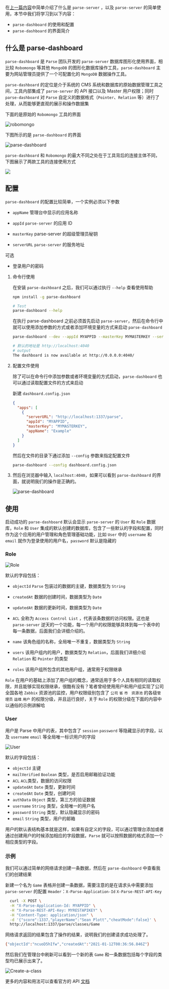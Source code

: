 在[上一篇内容](https://juejin.cn/post/6916396435013369863)中简单介绍了什么是 `parse-server` ，以及 `parse-server` 的简单使用，本节中我们将学习到以下内容：

- `parse-dashboard` 的使用和配置
- `parse-dashboard` 的界面简介

## 什么是 parse-dashboard

`parse-dashboard` 是 `Parse` 团队开发的 `parse-server` 数据库图形化使用界面，相比较 `Robomongo` 等其他 `MongoDB` 的图形化数据库操作工具，`parse-dashboard`  主要为网站管理员提供了一个可配置化的 `MongoDB` 数据操作工具。

`parse-dashboard` 的定位是介于系统的 CMS 系统和数据库的原始数据管理工具之间，工具内部集成了 `parse-server` 的 API 接口以及 Master 用户权限；同时 `parse-dashboard` 对 `Parse` 自定义的数据格式（`Pointer`、`Relation` 等）进行了处理，从而能够更直观的展示和操作数据集

下面的是原始的 `Robomongo` 工具的界面

![robomongo](https://cdn.pongj.com/uPic/20210112-1610434561790-BKPBB7.png)

下图所示的是 `parse-dashboard` 的界面

![parse-dashboard](https://cdn.pongj.com/uPic/20210111-1610349402187-YZoSp4.png) 

`parse-dashboard` 和 `Robomongo` 的最大不同之处在于工具背后的连接主体不同，下图展示了两款工具的连接使用方式

![](https://cdn.pongj.com/uPic/20210112-1610435467354-8EcJQE.png)

## 配置

`parse-dashboard` 的配置比较简单，一个实例必须以下参数

- `appName` 管理台中显示的应用名称

- `appId` `parse-server` 的应用 ID
- `masterKey` parse-server 的超级管理员秘钥
- `serverURL` `parse-server` 的服务地址

可选

- 登录用户的密码

1. 命令行使用

   在安装 `parse-dashboard` 之后，我们可以通过执行 `--help` 查看使用帮助

   ```bash
   npm install -g parse-dashboard
   
   # Test
   parse-dashboard --help
   ```

   在执行 parse-dashboard 之前必须首先启动 `parse-server`，然后在命令行中就可以使用添加参数的方式或者添加环境变量的方式来启动 `parse-dashboard`

   ```bash
   parse-dashboard --dev --appId MYAPPID --masterKey MYMASTERKEY --serverURL "http://localhost:1337" --appName MYAPP
   
   # 默认的地址是 http://localhost:4040
   # output
   The dashboard is now available at http://0.0.0.0:4040/
   
   ```

   

2. 配置文件使用

   除了可以在命令行中添加参数或者环境变量的方式启动，`parse-dashboard` 也可以通过读取配置文件的方式来启动

   新建 `dashboard.config.json`

   ```json
   {
     "apps": [
       {
         "serverURL": "http://localhost:1337/parse",
         "appId": "MYAPPID",
         "masterKey": "MYMASTERKEY",
         "appName": "Example"
       }
     ]
   }
   
   ```

   然后在文件的目录下通过添加 `--config` 参数来指定配置文件

   ```bash
   parse-dashboard --config dashboard.config.json
   ```

3. 然后在浏览器中输入 `localhost:4040`，如果可以看到 `parse-dashboard` 的界面，就说明我们的操作是正确的。

   ![parse-dashboard](https://cdn.pongj.com/uPic/20210112-1610437785680-s14u5k.png)

## 使用

启动成功的 `parse-dashboard` 默认会显示 `parse-server` 的 `User` 和 `Role` 数据库，`Role` 和 `User` 集成的默认创建的数据库，包含了一些默认的字段和配置，同时作为这个应用的用户管理和角色管理基础功能，比如 `User` 中的 `username` 和 `email` 就作为登录使用的用户名，`password` 默认是隐藏的

### Role

![Role](https://cdn.pongj.com/uPic/20210112-1610437830232-xYyygh.png)

默认的字段包括：

- `objectId` `Parse` 包装过的数据的主键，数据类型为 `String`
- `createdAt` 数据的创建时间，数据类型为 `Date`
- `updatedAt` 数据的更新时间，数据类型为 `Date`
- `ACL` 全称为 `Access Control List` ，代表该条数据的访问权限。这也是 `parse-server` 逆天的一个功能，每一个用户的权限能够具体到每一个表中的每一条数据，后面我们会详细介绍的。
- `name` 该角色组的名称，全局唯一不重复，数据类型为 `String`
- `users` 该用户组内的用户，数据类型为 `Relation`，后面我们详细介绍 `Relation` 和 `Pointer` 的类型

- `roles` 该用户组所包含的其他用户组，通常用于权限继承

`Role` 在用户的基础上添加了用户组的概念，通常适用于多个人具有相同的读取权限，并且能够实现权限继承，很酷有没有？笔者曾经使用用户和用户组实现了公司全国各地 `Zabbix` 资源池的监控，用户权限级别包含了 `公司` `省` `市 ` `资源池` 的各级`管理员` `运维` `用户` 的权限分级，并且运行良好，关于 `Role` 的权限分级在下面的内容中以通俗的示例讲解哈

### User

用户是 Parse 中用户的表，其中包含了 `session` `password` 等隐藏显示的字段，以及 `username` `email` 等全局唯一标识用户的字段

![User](https://cdn.pongj.com/uPic/20210112-1610438606038-jpRhzU.png)

默认的字段包括：

- `objectId` 主键
- `mailVerified` `Boolean` 类型，是否启用邮箱验证功能
- `ACL` `ACL`类型，数据的访问权限
- `updatedAt` `Date` 类型，更新时间
- `createdAt` `Date` 类型，创建时间
- `authData` `Object` 类型，第三方的验证数据
- `username` `String` 类型，全局唯一的用户名
- `password` `String` 类型，默认隐藏显示的密码
- `email` `String` 类型，用户的邮箱

用户的默认表结构基本就是这样，如果有自定义的字段，可以通过管理台添加或者通过创建用户的时候添加相应的字段数据，`Parse` 就可以按照数据的格式添加一个相应类型的字段。

### 示例

我们可以通过简单的网络请求创建一条数据，然后在 `parse-dashboard` 中查看我们的创建结果

新建一个名为 `Game` 表格并创建一条数据，需要注意的是在请求头中需要添加 `parse-server` 的配置 `Header`：`X-Parse-Application-Id` `X-Parse-REST-API-Key`

```bash
  curl -X POST \
  -H "X-Parse-Application-Id: MYAPPID" \
  -H "X-Parse-REST-API-Key: MYRESTAPIKEY" \
  -H "Content-Type: application/json" \
  -d '{"score":1337,"playerName":"Sean Plott","cheatMode":false}' \
  http://localhost:1337/parse/classes/Game
```

网络请求返回的结果包含了操作的结果，说明我们的创建请求成功处理了。

```bash
{"objectId":"ncuoD5hIfw","createdAt":"2021-01-12T08:36:56.846Z"}
```

然后我们在管理台中刷新可以看到一个新的表 `Game` 和一条数据包括每个字段的类型均已展示出来了。

![Create-a-class](https://cdn.pongj.com/uPic/20210112-1610440862788-SR6hqL.png)

更多的内容和用法可以查看官方的 API [文档](http://docs.parseplatform.org/rest/guide/)

